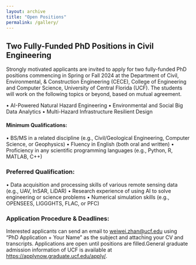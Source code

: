 ```yaml
---
layout: archive
title: "Open Positions"
permalink: /gallery/
---
```

## Two Fully-Funded PhD Positions in Civil Engineering

Strongly motivated applicants are invited to apply for two fully-funded PhD positions commencing in Spring or Fall 2024 at the Department of Civil, Environmental, & Construction Engineering (CECE), College of Engineering and Computer Science, University of Central Florida (UCF). The students will work on the following topics or beyond, based on mutual agreement.

•	AI-Powered Natural Hazard Engineering
•	Environmental and Social Big Data Analytics
•	Multi-Hazard Infrastructure Resilient Design

#### Minimum Qualifications:
•	BS/MS in a related discipline (e.g., Civil/Geological Engineering, Computer Science, or Geophysics)
•	Fluency in English (both oral and written)
•	Proficiency in any scientific programming languages (e.g., Python, R, MATLAB, C++)

### Preferred Qualification:
•	Data acquisition and processing skills of various remote sensing data (e.g., UAV, InSAR, LiDAR)
•	Research experience of using AI to solve engineering or science problems
•	Numerical simulation skills (e.g., OPENSEES, LIGGGHTS, FLAC, or PFC)

### Application Procedure & Deadlines:
Interested applicants can send an email to weiwei.zhan@ucf.edu using “PhD Application + Your Name” as the subject and attaching your CV and transcripts. Applications are open until positions are filled.General graduate admission information of UCF is available at https://applynow.graduate.ucf.edu/apply/.




<!-- [Mega landslide front](/images/DGB-Front-View.jpg)

[Mega landslide top](/images/DGB-top.jpg)

[Mega landslide deposit](/images/DGB-Deposit.jpg)

[Fieldtrip with Mauri McSaveney](/images/FieldTrip.jpg)

[3D tunnel obtained by Laser Scanner](/images/EGX-Tunnel-Deformation.jpg)

[Slope monitoring via GBSAR](/images/GBSAR.jpg)

[Clemson football](/images/ClemsonFootball.jpg)

[PhD graduation ceremony](/images/Graduation-Ceremony.jpg) -->